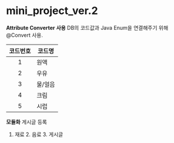 # mini_project_ver.2

**Attribute Converter 사용**
DB의 코드값과 Java Enum을 연결해주기 위해 @Convert 사용.

| 코드번호 | 코드명  |
|:----:|------|
|  1   | 원액   |
|  2   | 우유   |
|  3   | 물/얼음 |
|  4   | 크림   |
|  5   | 시럽   |

**모듈화**
게시글 등록
1. 재료 2. 음료 3. 게시글